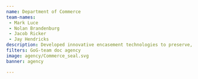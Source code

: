 ```yaml
---
name: Department of Commerce
team-names: 
 - Mark Luce 
 - Nolan Brandenburg 
 - Jacob Ricker 
 - Jay Hendricks
description: Developed innovative encasement technologies to preserve, protect, and provide public access to seven historical documents dating back to before the founding of the United States. Since the re-encasement was completed, over one million people have visited the preserved documents at several public facilities.
filters: GoG-team doc agency
image: agency/Commerce_seal.svg
banner: agency

---
```

